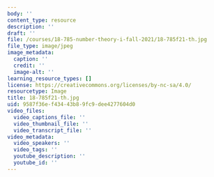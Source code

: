 ```yaml
---
body: ''
content_type: resource
description: ''
draft: ''
file: /courses/18-785-number-theory-i-fall-2021/18-785f21-th.jpg
file_type: image/jpeg
image_metadata:
  caption: ''
  credit: ''
  image-alt: ''
learning_resource_types: []
license: https://creativecommons.org/licenses/by-nc-sa/4.0/
resourcetype: Image
title: 18-785f21-th.jpg
uid: 9587f36e-f434-43b8-9fc9-dee4277604d0
video_files:
  video_captions_file: ''
  video_thumbnail_file: ''
  video_transcript_file: ''
video_metadata:
  video_speakers: ''
  video_tags: ''
  youtube_description: ''
  youtube_id: ''
---
```

